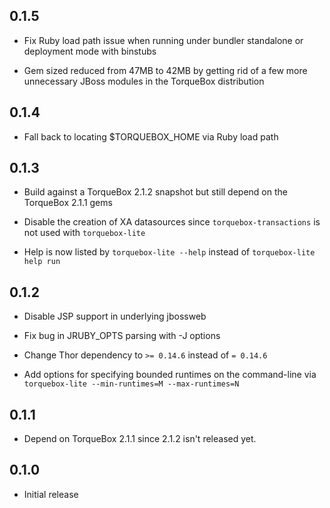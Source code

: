 ## 0.1.5

* Fix Ruby load path issue when running under bundler standalone or
  deployment mode with binstubs

* Gem sized reduced from 47MB to 42MB by getting rid of a few more
  unnecessary JBoss modules in the TorqueBox distribution

## 0.1.4

* Fall back to locating $TORQUEBOX_HOME via Ruby load path

## 0.1.3

* Build against a TorqueBox 2.1.2 snapshot but still depend on the
  TorqueBox 2.1.1 gems

* Disable the creation of XA datasources since
  `torquebox-transactions` is not used with `torquebox-lite`

* Help is now listed by `torquebox-lite --help` instead of
  `torquebox-lite help run`

## 0.1.2

* Disable JSP support in underlying jbossweb

* Fix bug in JRUBY_OPTS parsing with -J options

* Change Thor dependency to `>= 0.14.6` instead of `= 0.14.6`

* Add options for specifying bounded runtimes on the command-line via
  `torquebox-lite --min-runtimes=M --max-runtimes=N`

## 0.1.1

* Depend on TorqueBox 2.1.1 since 2.1.2 isn't released yet.

## 0.1.0

* Initial release